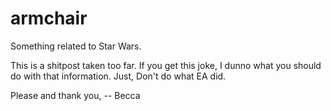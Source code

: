 # armchair
Something related to Star Wars.

This is a shitpost taken too far. If you get this joke, I dunno what you should do with that information. Just, Don't do what EA did.

Please and thank you,
-- Becca
